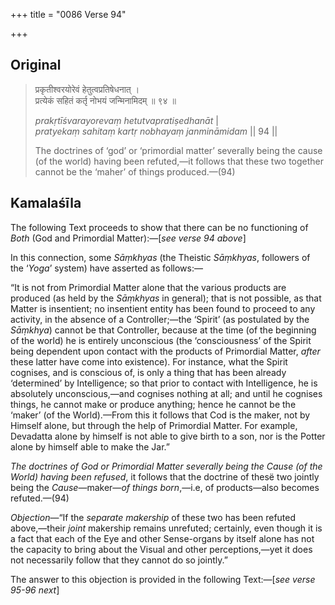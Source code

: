 +++
title = "0086 Verse 94"

+++
## Original 
>
> प्रकृतीश्वरयोरेवं हेतुत्वप्रतिषेधनात् ।  
> प्रत्येकं सहितं कर्तृ नोभयं जन्मिनामिदम् ॥ ९४ ॥ 
>
> *prakṛtīśvarayorevaṃ hetutvapratiṣedhanāt* \|  
> *pratyekaṃ sahitaṃ kartṛ nobhayaṃ janmināmidam* \|\| 94 \|\| 
>
> The doctrines of ‘god’ or ‘primordial matter’ severally being the cause (of the world) having been refuted,—it follows that these two together cannot be the ‘maher’ of things produced.—(94)



## Kamalaśīla

The following Text proceeds to show that there can be no functioning of *Both* (God and Primordial Matter):—[*see verse 94 above*]

In this connection, some *Sāṃkhyas* (the Theistic *Sāṃkhyas*, followers of the ‘*Yoga*’ system) have asserted as follows:—

“It is not from Primordial Matter alone that the various products are produced (as held by the *Sāṃkhyas* in general); that is not possible, as that Matter is insentient; no insentient entity has been found to proceed to any activity, in the absence of a Controller;—the ‘Spirit’ (as postulated by the *Sāṃkhya*) cannot be that Controller, because at the time (of the beginning of the world) he is entirely unconscious (the ‘consciousness’ of the Spirit being dependent upon contact with the products of Primordial Matter, *after* these latter have come into existence). For instance, what the Spirit cognises, and is conscious of, is only a thing that has been already ‘determined’ by Intelligence; so that prior to contact with Intelligence, he is absolutely unconscious,—and cognises nothing at all; and until he cognises things, he cannot make or produce anything; hence he cannot be the ‘maker’ (of the World).—From this it follows that Cod is the maker, not by Himself alone, but through the help of Primordial Matter. For example, Devadatta alone by himself is not able to give birth to a son, nor is the Potter alone by himself able to make the Jar.”

*The doctrines of God or Primordial Matter severally being the Cause (of the World) having been refused*, it follows that the doctrine of thesë two jointly being the *Cause*—maker—*of things born*,—i.e, of products—also becomes refuted.—(94)

*Objection*—“If the *separate makership* of these two has been refuted above,—their *joint* makership remains unrefuted; certainly, even though it is a fact that each of the Eye and other Sense-organs by itself alone has not the capacity to bring about the Visual and other perceptions,—yet it does not necessarily follow that they cannot do so jointly.”

The answer to this objection is provided in the following Text:—[*see verse 95-96 next*]



